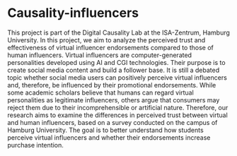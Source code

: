 # Causality-influencers
This project is part of the Digital Causality Lab at the ISA-Zentrum, Hamburg University.
In this project, we aim to analyze the perceived trust and effectiveness of virtual influencer endorsements compared to those of human influencers.
Virtual influencers are computer-generated personalities developed using AI and CGI technologies. Their purpose is to create social media content and build a follower base.
It is still a debated topic whether social media users can positively perceive virtual influencers and, therefore, be influenced by their promotional endorsements. While some academic scholars believe that humans can regard virtual personalities as legitimate influencers, others argue that consumers may reject them due to their incomprehensible or artificial nature.
Therefore, our research aims to examine the differences in perceived trust between virtual and human influencers, based on a survey conducted on the campus of Hamburg University. The goal is to better understand how students perceive virtual influencers and whether their endorsements increase purchase intention.
